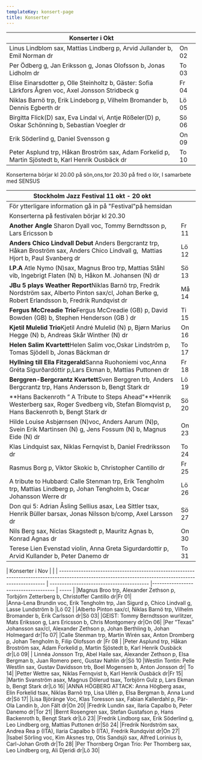 ```yaml
---
templateKey: konsert-page
title: Konserter
---
```


| Konserter i Okt                                                                                   |       |
| ------------------------------------------------------------------------------------------------- | ----- |
| Linus Lindblom sax, Mattias Lindberg p, Arvid Jullander b, Emil Norman dr                         | On 02 |
| Per Ödberg g, Jan Eriksson g, Jonas Olofsson b, Jonas Lidholm dr                                  | To 03 |
| Elise Einarsdotter p, Olle Steinholtz b, Gäster: Sofia Lärkfors Ågren voc, Axel Jonsson Stridbeck g                                                   | Fr 04    |
| Niklas Barnö trp, Erik Lindeborg p, Vilhelm Bromander b, Dennis Egberth dr                        | Lö 05 |
| Birgitta Flick(D) sax, Eva Lindal vi, Antje Rößeler(D) p, Oskar Schönning b, Sebastian Voegler dr   | Sö 06 |
| Erik Söderlind g, Daniel Svensson g                                                               | On 09 |
| Peter Asplund trp, Håkan Broström sax, Adam Forkelid p, Martin Sjöstedt b, Karl Henrik Ousbäck dr | To 10 |

Konserterna börjar kl 20.00 på sön,ons,tor                                                                                                                               20.30 på fred o lör, I samarbete med SENSUS

| Stockholm Jazz Festival 11 okt - 20 okt                                                                                                                |                                           |
| ------------------------------------------------------------------------------------------------------------------------------------------------------ | ----------------------------------------- |
| För ytterligare information gå in på "Festival"på hemsidan|                                                                                             
| Konserterna på festivalen börjar kl 20.30 |
| **Another Angle** Sharon Dyall voc, Tommy Berndtsson p, Lars Ericsson b                                                                                | Fr 11                                     |
| **Anders Chico Lindvall Debut** Anders Bergcrantz trp, Håkan Broström sax, Anders Chico Lindvall g,  Mattias Hjort b, Paul Svanberg dr                 | Lö 12                                     |
| **I.P.A** Atle Nymo (N)sax, Magnus Broo trp, Mattias Ståhl vib, Ingebrigt Flaten (N) b, Håkon M. Johansen (N) dr                                       | Sö 13                                     |
| **JBu 5 plays Weather Report**Niklas Barnö trp, Fredrik Nordström sax, Alberto Pinton sax/cl, Johan Berke g, Robert Erlandsson b, Fredrik Rundqvist dr | Må 14                                     |
| **Fergus McCreadie Trio**Fergus McCreadie (GB) p, David Bowden (GB) b, Stephen Henderson (GB ) dr                                                      | Ti 15                                     |
| **Kjetil Mulelid Trio**Kjetil André Mulelid (N) p, Bjørn Marius Hegge (N) b, Andreas Skår Winther (N) dr                                               | On 16                                     |
| **Helen Salim Kvartett**Helen Salim voc,Oskar Lindström p, Tomas Sjödell b, Jonas Bäckman dr                                                           | To 17                                     |
| **Hyllning till Ella Fitzgerald**Sanna Ruohoniemi voc,Anna Gréta Sigurðardóttir p,Lars Ekman b, Mattias Puttonen dr                                    | Fr 18                                     |
| **Berggren-Bergcrantz Kvartett**Sven Berggren trb, Anders Bergcrantz trp, Hans Andersson b, Bengt Stark dr                                             | Lö 19                                     |
| **Hans Backenroth ” A Tribute to Steps Ahead”**Henrik Westerberg sax, Roger Svedberg vib, Stefan Blomqvist p, Hans Backenroth b, Bengt Stark dr        | Sö 20|                                     
|Hilde Louise Asbjørnsen (N)voc, Anders Aarum (N)p, Svein Erik Martinsen (N) g, Jens Fossum (N) b, Magnus Eide (N) dr| On 23|                                     
|Klas Lindquist sax, Niklas Fernqvist b, Daniel Fredriksson dr |To 24|
|Rasmus Borg p, Viktor Skokic b, Christopher Cantillo dr| Fr 25 |
|A tribute to Hubbard: Calle Stenman trp, Erik Tengholm trp, Mattias Lindberg p, Johan Tengholm b, Oscar Johansson Werre dr|Lö 26| 
|Don qui 5: Adrian Åsling Sellius asax, Lea Sittler tsax, Henrik Büller barsax, Jonas Nilsson b/comp, Axel Larsson dr |Sö 27|
|Nils Berg sax, Niclas Skagstedt p, Mauritz Agnas b, Konrad Agnas dr| On 30|
|Terese Lien Evenstad violin, Anna Greta Sigurdardottir p, Arvid Kullander b, Peter Danemo dr|To 31|

| Konserter i Nov                                                                                   |       |
| ------------------------------------------------------------------------------------------------------------------------------------------------------ | ----------------------------------------- |------------------------------------- | ----- |
|Magnus Broo trp, Alexander Zethson p, Torbjörn Zetterberg b, Christoffer Cantillo dr|Fr 01|    
|Anna-Lena Brundin voc, Erik Tengholm trp, Jan Sigurd p, Chico Lindvall g, Lasse Lundström b |Lö 02 |
|Alberto Pinton sax/cl, Niklas Barnö trp, Vilhelm Bromander b, Erik Carlsson dr|Sö 03|
|GEIST: Tommy Berndtsson wurlitzer, Mats Eriksson g, Lars Ericsson b, Chris Montgomery dr|On 06|
|Per ”Texas” Johansson sax/cl, Alexander Zethson p, Johan Berthling b, Johan Holmegard dr|To 07|
|Calle Stenman trp, Martin Wirén sax, Anton Dromberg p, Johan Tengholm b, Filip Olofsson dr |Fr 08 |
|Peter Asplund trp, Håkan Broström sax, Adam Forkelid p, Martin Sjöstedt b, Karl Henrik Ousbäck dr|Lö 09|
| Linnéa Jonsson Trp, Abel Haile sax, Alexander Zethson p, Elsa Bergman b, Juan Romero perc, Gustav Nahlin dr|Sö 10
|Westlin Tontin: Pelle Westlin sax, Gustav Davidsson trb, Boel Mogensen b, Anton Jonsson dr| To 14|
|Petter Wettre sax, Niklas Fernqvist b, Karl Henrik Ousbäck dr|Fr 15|
|Martin Svanström asax, Magnus Dölerud tsax, Torbjörn Gulz p, Lars Ekman b, Bengt Stark dr|Lö 16|
|ANNA HÖGBERG ATTACK: Anna Högberg asax, Elin Forkelid tsax, Niklas Barnö trp, Lisa Ullén p, Elsa Bergman b, Anna Lund dr|Sö 17|
|Lisa Björänge Voc, Klas Toresson sax, Fabian Kallerdahl p, Pär-Ola Landin b, Jon Fält dr|On 20|
|Fredrik Lundin sax, Ilaria Capalbo b, Peter Danemo dr|Tor 21|
|Bernt Rosengren sax, Stefan Gustafson p, Hans Backenroth b, Bengt Stark dr|Lö 23|
|Fredrik Lindborg sax, Erik Söderlind g, Leo Lindberg org, Mattias Puttonen dr|Sö 24|
|Fredrik Nordström sax, Andrea Rea p (ITA), Ilaria Capalbo b (ITA), Fredrik Rundqvist dr|On 27|
|Isabel Sörling voc, Kim Aksnes trp, Otis Sandsjö sax, Alfred Lorinius b, Carl-Johan Groth dr|To 28|
|Per Thornberg Organ Trio: Per Thornberg sax, Leo Lindberg org, Ali Djeridi dr|Lö 30|	  
  





                                                                                 
